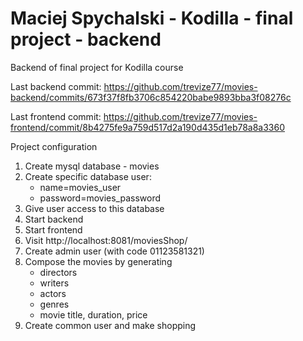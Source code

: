 # Maciej Spychalski - Kodilla - final project - backend

Backend of final project for Kodilla course

Last backend commit:
https://github.com/trevize77/movies-backend/commits/673f37f8fb3706c854220babe9893bba3f08276c

Last frontend commit:
https://github.com/trevize77/movies-frontend/commit/8b4275fe9a759d517d2a190d435d1eb78a8a3360

Project configuration
1. Create mysql database - movies
2. Create specific database user:
    * name=movies_user
    * password=movies_password
3. Give user access to this database
4. Start backend
5. Start frontend
6. Visit http://localhost:8081/moviesShop/
7. Create admin user (with code 01123581321)
8. Compose the movies by generating
    - directors
    - writers
    - actors
    - genres
    - movie title, duration, price
9. Create common user and make shopping    
